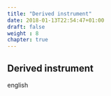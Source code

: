 ```yaml
---
title: "Derived instrument"
date: 2018-01-13T22:54:47+01:00
draft: false
weight : 8
chapter: true
---
```

## Derived instrument
english